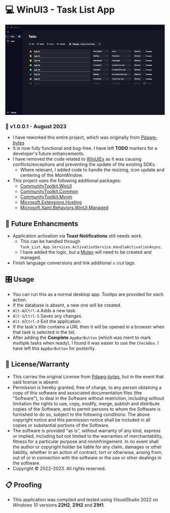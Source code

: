﻿# 💻 WinUI3 - Task List App

![Example Picture](./ScreenShot.png)

### 📝 v1.0.0.1 - August 2023

* I have reworked this entire project, which was originally from [Pdawg-bytes](https://github.com/Pdawg-bytes/WinUI3-TaskList)
* It is now fully functional and bug-free. I have left **TODO** markers for a developer's future enhancements.
* I have removed the code related to [WinUIEx](https://github.com/dotMorten/WinUIEx) as it was causing conflicts/exceptions and preventing the update of the existing SDKs.
    - Where relevant, I added code to handle the resizing, icon update and centering of the *MainWindow*.
* This project uses the following additional packages:
    - [CommunityToolkit.WinUI](https://github.com/CommunityToolkit/WindowsCommunityToolkit)
    - [CommunityToolkit.Common](https://learn.microsoft.com/en-us/dotnet/api/communitytoolkit.common?view=win-comm-toolkit-dotnet-7.0&viewFallbackFrom=win-comm-toolkit-dotnet-6.1)
    - [CommunityToolkit.Mvvm](https://learn.microsoft.com/en-us/dotnet/communitytoolkit/mvvm/)
    - [Microsoft.Extensions.Hosting](https://www.nuget.org/packages/Microsoft.Extensions.Hosting)
    - [Microsoft.Xaml.Behaviors.WinUI.Managed](https://www.nuget.org/packages/Microsoft.Xaml.Behaviors.WinUI.Managed)

## 🚀 Future Enhancments
* Application activation via **Toast Notifications** still needs work.
  - This can be handled through `Task_List_App.Services.ActivationService.HandleActivationAsync`.
  - I have added the logic, but a [Mutex](https://learn.microsoft.com/en-us/dotnet/api/system.threading.mutex?view=net-6.0) will need to be created and managed.
* Finish language conversions and link additional `x:Uid` tags.

## 🎛️ Usage
* You can run this as a normal desktop app. Tooltps are provided for each action.
* If the database is absent, a new one will be created.
* `Alt-A`/`Ctrl-A` Adds a new task.
* `Alt-S`/`Ctrl-S` Saves any changes.
* `Alt-X`/`Ctrl-X` Exit the application.
* If the task's title contains a URL then it will be opened in a browser when that task is selected in the list.
* After adding the **Complete** `AppBarButton` (which was ment to mark multiple tasks when ready), I found it was easier to use the `CheckBox`. I have left this `AppBarButton` for posterity.

## 🧾 License/Warranty
* This carries the original License from [Pdawg-bytes](https://github.com/Pdawg-bytes/WinUI3-TaskList), but in the event that said license is absent:
* Permission is hereby granted, free of charge, to any person obtaining a copy of this software and associated documentation files (the "Software"), to deal in the Software without restriction, including without limitation the rights to use, copy, modify, merge, publish and distribute copies of the Software, and to permit persons to whom the Software is furnished to do so, subject to the following conditions: The above copyright notice and this permission notice shall be included in all copies or substantial portions of the Software.
* The software is provided "as is", without warranty of any kind, express or implied, including but not limited to the warranties of merchantability, fitness for a particular purpose and noninfringement. In no event shall the author or copyright holder be liable for any claim, damages or other liability, whether in an action of contract, tort or otherwise, arising from, out of or in connection with the software or the use or other dealings in the software.
* Copyright © 2022–2023. All rights reserved.

## 📋 Proofing
* This application was compiled and tested using *VisualStudio* 2022 on *Windows 10* versions **22H2**, **21H2** and **21H1**.
